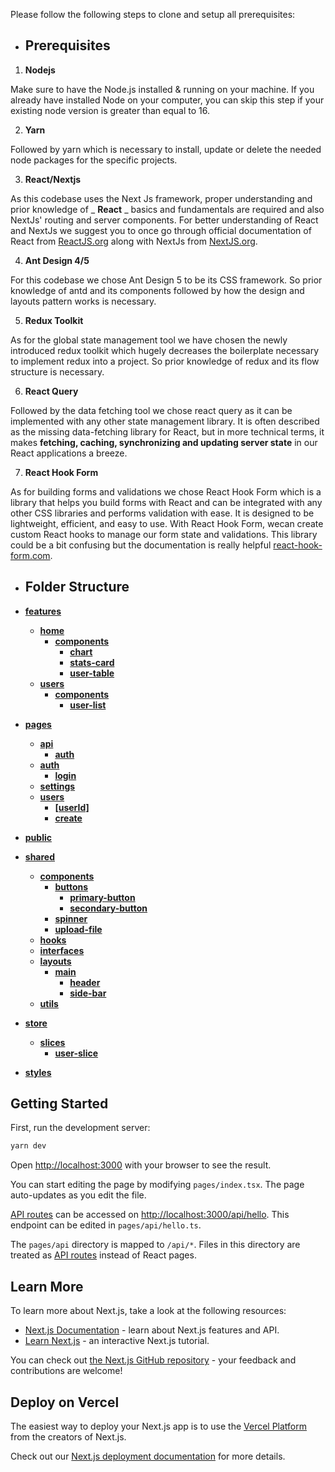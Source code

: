 Please follow the following steps to clone and setup all prerequisites:

- ## Prerequisites

1. **Nodejs**

Make sure to have the Node.js installed & running on your machine. If you already have installed Node on your computer, you can skip this step if your existing node version is greater than equal to 16.

2. **Yarn**

Followed by yarn which is necessary to install, update or delete the needed node packages for the specific projects.

3. **React/Nextjs**

As this codebase uses the Next Js framework, proper understanding and prior knowledge of _ **React** _ basics and fundamentals are required and also NextJs' routing and server components. For better understanding of React and NextJs we suggest you to once go through official documentation of React from [ReactJS.org](https://reactjs.org/docs/getting-started.html) along with NextJs from [NextJS.org](https://nextjs.org/).

4. **Ant Design 4/5**

For this codebase we chose Ant Design 5 to be its CSS framework. So prior knowledge of antd and its components followed by how the design and layouts pattern works is necessary.

5. **Redux Toolkit**

As for the global state management tool we have chosen the newly introduced redux toolkit which hugely decreases the boilerplate necessary to implement redux into a project. So prior knowledge of redux and its flow structure is necessary.

6. **React Query**

Followed by the data fetching tool we chose react query as it can be implemented with any other state management library. It is often described as the missing data-fetching library for React, but in more technical terms, it makes **fetching, caching, synchronizing and updating server state** in our React applications a breeze.

7. **React Hook Form**

As for building forms and validations we chose React Hook Form which is a library that helps you build forms with React and can be integrated with any other CSS libraries and performs validation with ease. It is designed to be lightweight, efficient, and easy to use. With React Hook Form, wecan create custom React hooks to manage our form state and validations. This library could be a bit confusing but the documentation is really helpful [react-hook-form.com](https://react-hook-form.com/).

- ## Folder Structure

- [**features**](features)
  - [**home**](features/home)
    - [**components**](features/home/components)
      - [**chart**](features/home/components/chart)
      - [**stats-card**](features/home/components/stats-card)
      - [**user-table**](features/home/components/user-table)
  - [**users**](features/users)
    - [**components**](features/users/components)
      - [**user-list**](features/users/components/user-list)
- [**pages**](pages)
  - [**api**](pages/api)
    - [**auth**](pages/api/auth)
  - [**auth**](pages/auth)
    - [**login**](pages/auth/login)
  - [**settings**](pages/settings)
  - [**users**](pages/users)
    - [**\[userId\]**](pages/users/[userId])
    - [**create**](pages/users/create)
- [**public**](public)
- [**shared**](shared)
  - [**components**](shared/components)
    - [**buttons**](shared/components/buttons)
      - [**primary-button**](shared/components/buttons/primary-button)
      - [**secondary-button**](shared/components/buttons/secondary-button)
    - [**spinner**](shared/components/spinner)
    - [**upload-file**](shared/components/upload-file)
  - [**hooks**](shared/hooks)
  - [**interfaces**](shared/interfaces)
  - [**layouts**](shared/layouts)
    - [**main**](shared/layouts/main)
      - [**header**](shared/layouts/main/header)
      - [**side-bar**](shared/layouts/main/side-bar)
  - [**utils**](shared/utils)
- [**store**](store)
  - [**slices**](store/slices)
    - [**user-slice**](store/slices/user-slice)
- [**styles**](styles)

## Getting Started

First, run the development server:

```bash
yarn dev
```

Open [http://localhost:3000](http://localhost:3000) with your browser to see the result.

You can start editing the page by modifying `pages/index.tsx`. The page auto-updates as you edit the file.

[API routes](https://nextjs.org/docs/api-routes/introduction) can be accessed on [http://localhost:3000/api/hello](http://localhost:3000/api/hello). This endpoint can be edited in `pages/api/hello.ts`.

The `pages/api` directory is mapped to `/api/*`. Files in this directory are treated as [API routes](https://nextjs.org/docs/api-routes/introduction) instead of React pages.

## Learn More

To learn more about Next.js, take a look at the following resources:

- [Next.js Documentation](https://nextjs.org/docs) - learn about Next.js features and API.
- [Learn Next.js](https://nextjs.org/learn) - an interactive Next.js tutorial.

You can check out [the Next.js GitHub repository](https://github.com/vercel/next.js/) - your feedback and contributions are welcome!

## Deploy on Vercel

The easiest way to deploy your Next.js app is to use the [Vercel Platform](https://vercel.com/new?utm_medium=default-template&filter=next.js&utm_source=create-next-app&utm_campaign=create-next-app-readme) from the creators of Next.js.

Check out our [Next.js deployment documentation](https://nextjs.org/docs/deployment) for more details.
